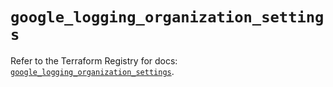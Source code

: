 # `google_logging_organization_settings`

Refer to the Terraform Registry for docs: [`google_logging_organization_settings`](https://registry.terraform.io/providers/hashicorp/google/6.38.0/docs/resources/logging_organization_settings).
